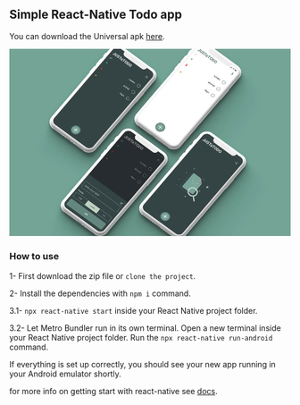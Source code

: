 ## Simple React-Native Todo app

You can download the Universal apk [here](https://drive.google.com/file/d/1Ek7bUkbPrxRh7YJ0kqKs_WECVXbIZQ8S/view).

![alt text](https://raw.githubusercontent.com/amirmasadi/react-native-first-app/main/assets/jusatodoscreen.jpg)

### How to use

1- First download the zip file or `clone the project`.

2- Install the dependencies with `npm i` command.

3.1- `npx react-native start` inside your React Native project folder.

3.2- Let Metro Bundler run in its own terminal. Open a new terminal inside your React Native project folder. Run the `npx react-native run-android` command.

If everything is set up correctly, you should see your new app running in your Android emulator shortly.

for more info on getting start with react-native see [docs](https://reactnative.dev/docs/environment-setup).

